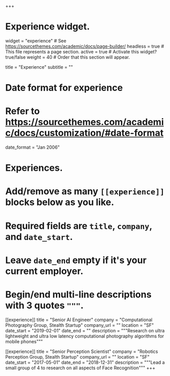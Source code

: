 +++
# Experience widget.
widget = "experience"  # See https://sourcethemes.com/academic/docs/page-builder/
headless = true  # This file represents a page section.
active = true  # Activate this widget? true/false
weight = 40  # Order that this section will appear.

title = "Experience"
subtitle = ""

# Date format for experience
#   Refer to https://sourcethemes.com/academic/docs/customization/#date-format
date_format = "Jan 2006"

# Experiences.
#   Add/remove as many `[[experience]]` blocks below as you like.
#   Required fields are `title`, `company`, and `date_start`.
#   Leave `date_end` empty if it's your current employer.
#   Begin/end multi-line descriptions with 3 quotes `"""`.
[[experience]]
  title = "Senior AI Engineer"
  company = "Computational Photography Group, Stealth Startup"
  company_url = ""
  location = "SF"
  date_start = "2019-02-01"
  date_end = ""
  description = """Research on ultra lightweight and ultra low latency computational photography algorithms for mobile phones"""

[[experience]]
  title = "Senior Perception Scientist"
  company = "Robotics Perception Group, Stealth Startup"
  company_url = ""
  location = "SF"
  date_start = "2017-05-01"
  date_end = "2018-12-31"
  description = """Lead a small group of 4 to research on all aspects of Face Recognition"""
+++
